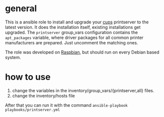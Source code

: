 # general

This is a ansible role to install and upgrade your [cups](https://www.cups.org/) printserver to the latest version. It does the installation itself, existing installations get upgraded. The `printserver` group_vars configuration contains the `apt_packages` variable, where driver packages for all common printer manufacturers are prepared. Just uncomment the matching ones.

The role was developed on [Raspbian](https://raspbian.org/), but should run on every Debian based system. 

# how to use

1. change the variables in the inventory/group_vars/{printserver,all} files.
2. change the inventory/hosts file

After that you can run it with the command `ansible-playbook playbooks/printserver.yml`


